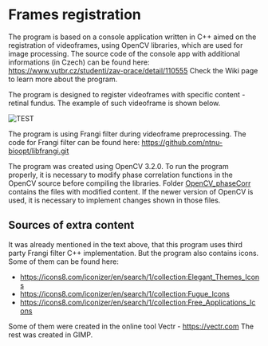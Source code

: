 # Frames registration

The program is based on a console application written in C++ aimed on the registration of videoframes, using OpenCV libraries, which are used for image processing. The source code of the console app with additional informations (in Czech) can be found here: https://www.vutbr.cz/studenti/zav-prace/detail/110555
Check the Wiki page to learn more about the program.

The program is designed to register videoframes with specific content - retinal fundus. The example of such videoframe is shown below.

![TEST](https://github.com/RaphCucul/FR_webpages/tree/master/example_images/videoFrameExample.png)

The program is using Frangi filter during videoframe preprocessing. The code for Frangi filter can be found here: https://github.com/ntnu-bioopt/libfrangi.git

The program was created using OpenCV 3.2.0. To run the program properly, it is necessary to modify phase correlation functions in the OpenCV source before compiling the libraries. Folder [OpenCV_phaseCorr](https://github.com/RaphCucul/Image-registration-GUI/tree/master/OpenCV_phaseCorr) contains the files with modified content. If the newer version of OpenCV is used, it is necessary to implement changes shown in those files.

## Sources of extra content
It was already mentioned in the text above, that this program uses third party Frangi filter C++ implementation. But the program also contains icons. Some of them can be found here:
* https://icons8.com/iconizer/en/search/1/collection:Elegant_Themes_Icons
* https://icons8.com/iconizer/en/search/1/collection:Fugue_Icons
* https://icons8.com/iconizer/en/search/1/collection:Free_Applications_Icons

Some of them were created in the online tool Vectr - 
https://vectr.com The rest was created in GIMP.
